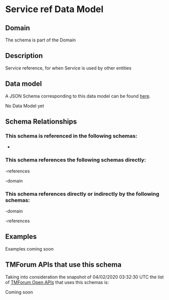 # Service ref Data Model

## Domain

The  schema is part of the  Domain

## Description

Service reference, for when Service is used by other entities

## Data model

A JSON Schema corresponding to this data model can be found
[here](https://github.com/tmforum-rand/schemas/blob/candidates/Service/ServiceRef.schema.json).

No Data Model yet

## Schema Relationships

### This schema is referenced in the following schemas:

-

### This schema references the following schemas directly:

-references

-domain

### This schema references directly or indirectly by the following schemas:

-domain

-references



## Examples

Examples coming soon

## TMForum APIs that use this schema

Taking into consideration the snapshot of 04/02/2020 03:32:30 UTC the list of [TMForum Open APIs](https://www.tmforum.org/open-apis/) that uses this schemas is:

Coming soon